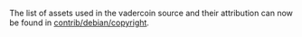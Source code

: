 The list of assets used in the vadercoin source and their attribution can now be found in [contrib/debian/copyright](../contrib/debian/copyright).
